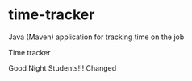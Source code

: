 # time-tracker
Java (Maven) application for tracking time on the job

Time tracker

Good Night Students!!!
Changed
